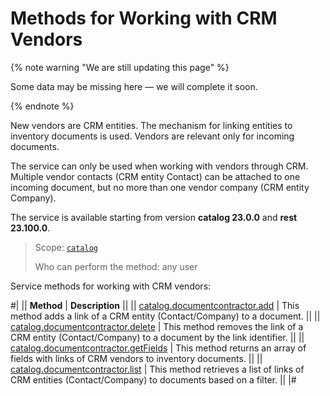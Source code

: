 # Methods for Working with CRM Vendors

{% note warning "We are still updating this page" %}

Some data may be missing here — we will complete it soon.

{% endnote %}

New vendors are CRM entities. The mechanism for linking entities to inventory documents is used. Vendors are relevant only for incoming documents.

The service can only be used when working with vendors through CRM. Multiple vendor contacts (CRM entity Contact) can be attached to one incoming document, but no more than one vendor company (CRM entity Company).

The service is available starting from version **catalog 23.0.0** and **rest 23.100.0**.

> Scope: [`catalog`](../../scopes/permissions.md)
>
> Who can perform the method: any user

Service methods for working with CRM vendors:

#|
|| **Method** | **Description** ||
|| [catalog.documentcontractor.add](./catalog-documentcontractor-add.md) | This method adds a link of a CRM entity (Contact/Company) to a document. ||
|| [catalog.documentcontractor.delete](./catalog-documentcontractor-delete.md) | This method removes the link of a CRM entity (Contact/Company) to a document by the link identifier. ||
|| [catalog.documentcontractor.getFields](./catalog-documentcontractor-get-fields.md) | This method returns an array of fields with links of CRM vendors to inventory documents. ||
|| [catalog.documentcontractor.list](./catalog-documentcontractor-list.md) | This method retrieves a list of links of CRM entities (Contact/Company) to documents based on a filter. ||
|#